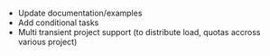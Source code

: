 - Update documentation/examples
- Add conditional tasks
- Multi transient project support (to distribute load, quotas accross various project)
